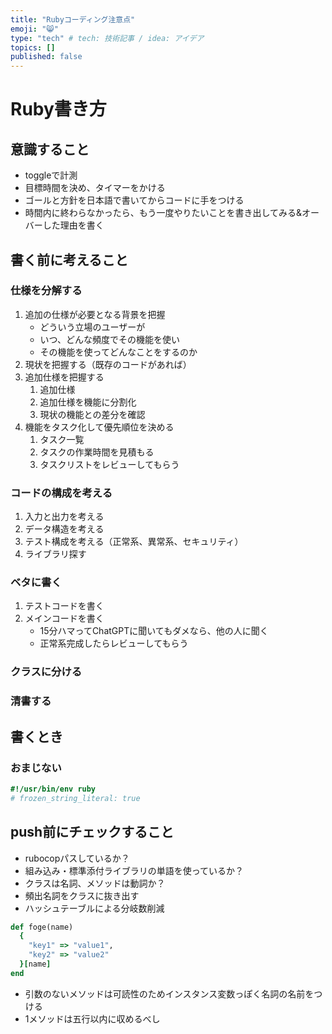 ```yaml
---
title: "Rubyコーディング注意点"
emoji: "😸"
type: "tech" # tech: 技術記事 / idea: アイデア
topics: []
published: false
---
```


# Ruby書き方

## 意識すること

- toggleで計測
- 目標時間を決め、タイマーをかける
- ゴールと方針を日本語で書いてからコードに手をつける
- 時間内に終わらなかったら、もう一度やりたいことを書き出してみる&オーバーした理由を書く

## 書く前に考えること

### 仕様を分解する

 1. 追加の仕様が必要となる背景を把握
     - どういう立場のユーザーが
     - いつ、どんな頻度でその機能を使い
     - その機能を使ってどんなことをするのか
 2. 現状を把握する（既存のコードがあれば）
 3. 追加仕様を把握する
    1. 追加仕様
    2. 追加仕様を機能に分割化
    3. 現状の機能との差分を確認
 4. 機能をタスク化して優先順位を決める
    1. タスク一覧
    2. タスクの作業時間を見積もる
    3. タスクリストをレビューしてもらう

### コードの構成を考える

1. 入力と出力を考える
2. データ構造を考える
3. テスト構成を考える（正常系、異常系、セキュリティ）
4. ライブラリ探す

### ベタに書く

1. テストコードを書く
2. メインコードを書く
   - 15分ハマってChatGPTに聞いてもダメなら、他の人に聞く
   - 正常系完成したらレビューしてもらう

### クラスに分ける

### 清書する

## 書くとき

### おまじない

```ruby
#!/usr/bin/env ruby
# frozen_string_literal: true
```

## push前にチェックすること

- rubocopパスしているか？
- 組み込み・標準添付ライブラリの単語を使っているか？
- クラスは名詞、メソッドは動詞か？
- 頻出名詞をクラスに抜き出す
- ハッシュテーブルによる分岐数削減

```ruby
def foge(name)
  {
    "key1" => "value1",
    "key2" => "value2"
  }[name]
end
```

- 引数のないメソッドは可読性のためインスタンス変数っぽく名詞の名前をつける
- 1メソッドは五行以内に収めるべし
